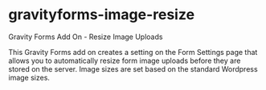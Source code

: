 # gravityforms-image-resize
Gravity Forms Add On - Resize Image Uploads

This Gravity Forms add on creates a setting on the Form Settings page that allows you to automatically resize form image uploads before they are stored on the server. Image sizes are set based on the standard Wordpress image sizes.
